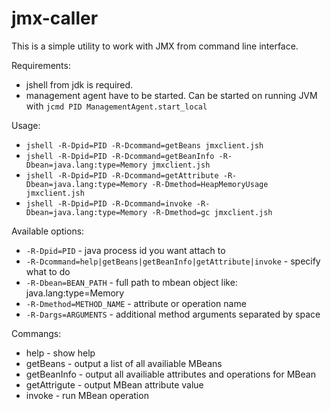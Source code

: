 # jmx-caller
This is a simple utility to work with JMX from command line interface.

Requirements:
- jshell from jdk is required.
- management agent have to be started. Can be started on running JVM with `jcmd PID ManagementAgent.start_local`

Usage:
- `jshell -R-Dpid=PID -R-Dcommand=getBeans jmxclient.jsh`
- `jshell -R-Dpid=PID -R-Dcommand=getBeanInfo -R-Dbean=java.lang:type=Memory jmxclient.jsh`
- `jshell -R-Dpid=PID -R-Dcommand=getAttribute -R-Dbean=java.lang:type=Memory -R-Dmethod=HeapMemoryUsage jmxclient.jsh`
- `jshell -R-Dpid=PID -R-Dcommand=invoke -R-Dbean=java.lang:type=Memory -R-Dmethod=gc jmxclient.jsh`

Available options:
- `-R-Dpid=PID` - java process id you want attach to
- `-R-Dcommand=help|getBeans|getBeanInfo|getAttribute|invoke` - specify what to do
- `-R-Dbean=BEAN_PATH` - full path to mbean object like: java.lang:type=Memory
- `-R-Dmethod=METHOD_NAME` - attribute or operation name
- `-R-Dargs=ARGUMENTS` - additional method arguments separated by space

Commangs:
- help - show help
- getBeans - output a list of all availiable MBeans
- getBeanInfo - output all availiable attributes and operations for MBean
- getAttrigute - output MBean attribute value
- invoke - run MBean operation
